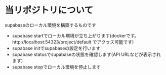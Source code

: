 # 当リポジトリについて
supabaseのローカル環境を構築するものです
- supabase startでローカル環境が立ち上がります(dockerです。http://localhost:54323/project/default でアクセス可能です)
- supabase initでsupabaseの設定を行います
- supabase statusでsupabaseの状態を確認します(API URLなどが表示されます)
- supabase stopでローカル環境を停止します
